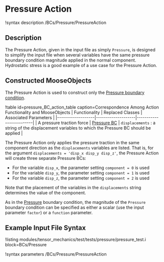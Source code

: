 # Pressure Action

!syntax description /BCs/Pressure/PressureAction

## Description

The Pressure Action, given in the input file as simply `Pressure`, is designed to simplify the input file when several variables have the same pressure boundary condition magnitude applied in the normal component.
Hydrostatic stress is a good example of a use case for the Pressure Action.

## Constructed MooseObjects

The Pressure Action is used to construct only the [Pressure boundary condition](/BCs/tensor_mechanics/Pressure.md).

!table id=pressure_BC_action_table caption=Correspondence Among Action Functionality and MooseObjects
| Functionality     | Replaced Classes   | Associated Parameters   |
|-------------------|--------------------|-------------------------|
| A pressure traction force | [Pressure BC](/BCs/tensor_mechanics/Pressure.md) | `displacements` : a string of the displacement variables to which the Pressure BC should be applied |

The Pressure Action only applies the pressure traction in the same component direction as the `displacements` variables are listed.
That is, for the argument `displacements = 'disp_x disp_y disp_z'`, the Pressure Action will create three separate Pressure BCs:

  - For the variable `disp_x`, the parameter setting `component = 0` is used
  - For the variable `disp_y`, the parameter setting `component = 1` is used
  - For the variable `disp_z`, the parameter setting `component = 2` is used

Note that the placement of the variables in the `displacements` string determines the value of the component.

As in the [Pressure](/BCs/tensor_mechanics/Pressure.md) boundary condition, the  magnitude of the `Pressure` boundary condition can be specified as either a scalar (use the input parameter `factor`) or a `function` parameter.

## Example Input File Syntax

!listing modules/tensor_mechanics/test/tests/pressure/pressure_test.i block=BCs/Pressure

!syntax parameters /BCs/Pressure/PressureAction
